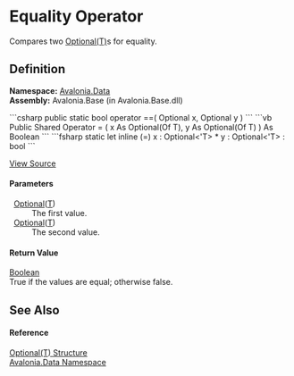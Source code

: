 # Equality Operator


Compares two <a href="T_Avalonia_Data_Optional_1">Optional(T)</a>s for equality.



## Definition
**Namespace:** <a href="N_Avalonia_Data">Avalonia.Data</a>  
**Assembly:** Avalonia.Base (in Avalonia.Base.dll)

<Tabs groupId="api-code-preview">
<TabItem value="csharp" label="C#">
```csharp
public static bool operator ==(
	Optional<T> x,
	Optional<T> y
)
```
</TabItem>
<TabItem value="vb" label="VB">
```vb
Public Shared Operator = ( 
	x As Optional(Of T),
	y As Optional(Of T)
) As Boolean
```
</TabItem>
<TabItem value="fsharp" label="F#">
```fsharp
static let inline (=)
        x : Optional<'T> * 
        y : Optional<'T>  : bool
```
</TabItem>
</Tabs>



<a href="https://github.com/AvaloniaUI/Avalonia/tree/master/src/Avalonia.Base/Data/Optional.cs#L132" title="View the source code">View Source</a>



#### Parameters
<dl><dt>  <a href="T_Avalonia_Data_Optional_1">Optional</a>(<a href="T_Avalonia_Data_Optional_1">T</a>)</dt><dd>The first value.</dd><dt>  <a href="T_Avalonia_Data_Optional_1">Optional</a>(<a href="T_Avalonia_Data_Optional_1">T</a>)</dt><dd>The second value.</dd></dl>

#### Return Value
<a href="https://learn.microsoft.com/dotnet/api/system.boolean" target="_blank" rel="noopener noreferrer">Boolean</a>  
True if the values are equal; otherwise false.

## See Also


#### Reference
<a href="T_Avalonia_Data_Optional_1">Optional(T) Structure</a>  
<a href="N_Avalonia_Data">Avalonia.Data Namespace</a>  

